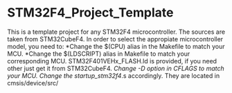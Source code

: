 # STM32F4_Project_Template
This is a template project for any STM32F4 microcontroller. The sources are taken from STM32CubeF4. In order to select the appropiate microcontroller model, you need to:
*Change the $(CPU) alias in the Makefile to match your MCU.
*Change the $(LDSCRIPT) alias in Makefile to match your corresponding MCU. STM32F401VEHx_FLASH.ld is provided, if you need other just get it from STM32CubeF4.
*Change -D option in CFLAGS to match your MCU.
*Change the startup_stm32f4**.s accordingly. They are located in cmsis/device/src/

